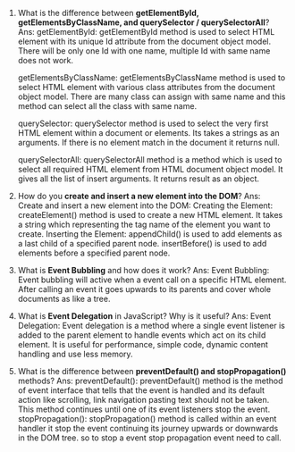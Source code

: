 1. What is the difference between **getElementById, getElementsByClassName, and querySelector / querySelectorAll**?
 Ans:
	getElementById: getElementById method is used to select HTML element with its unique Id attribute from the document object model. There will be only one Id with one name, multiple Id with same name does not work.

	getElementsByClassName: getElementsByClassName method is used to select HTML element with various class attributes from the document object model. There are many class can assign with same name and this method can select all the class with same name.
	
	querySelector: querySelector method is used to select the very first HTML element within a document or elements. Its takes a strings as an arguments. If there is no element match in the document it returns null.
		
	querySelectorAll: querySelectorAll method is a method which is used to select all required HTML element from HTML document object model. It gives all the list of insert arguments. It returns result as an object.

2. How do you **create and insert a new element into the DOM**?
 Ans:
	Create and insert a new element into the DOM:
		Creating the Element: createElement() method is used to create a new HTML element. It takes a string which representing the tag name of the element you want to create.
		Inserting the Element: appendChild() is used to add elements as a last child of a specified parent node. insertBefore() is used to add elements before a specified parent node.

3. What is **Event Bubbling** and how does it work?
 Ans:
	Event Bubbling: Event bubbling will active when a event call on a specific HTML element. After calling an event  it goes upwards to its parents and cover whole documents as like a tree.

4. What is **Event Delegation** in JavaScript? Why is it useful?
 Ans:
	Event Delegation: Event delegation is a method where a single event listener is  added to the parent element to handle events which act on its child element. It is useful for performance, simple code, dynamic content handling and use less memory.

5. What is the difference between **preventDefault() and stopPropagation()** methods?
 Ans:
	preventDefault(): preventDefault() method  is the method of event interface that tells that the event is handled and its default action like scrolling, link navigation pasting text should not be taken. This method continues until one of its event listeners stop the event.
	 stopPropagation():  stopPropagation() method is called within an event handler it stop the event continuing its journey upwards or downwards in the DOM tree. so to stop a event stop propagation event need to call.

